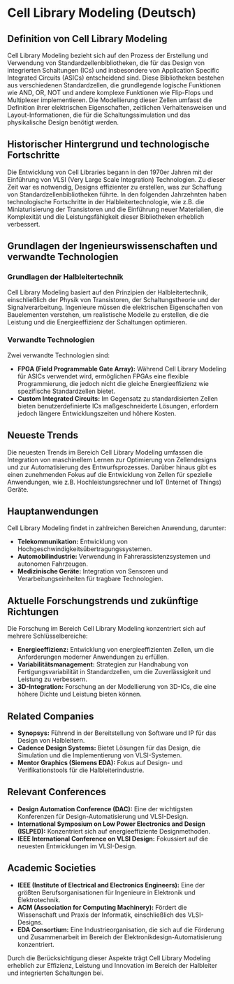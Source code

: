 # Cell Library Modeling (Deutsch)

## Definition von Cell Library Modeling

Cell Library Modeling bezieht sich auf den Prozess der Erstellung und Verwendung von Standardzellenbibliotheken, die für das Design von integrierten Schaltungen (ICs) und insbesondere von Application Specific Integrated Circuits (ASICs) entscheidend sind. Diese Bibliotheken bestehen aus verschiedenen Standardzellen, die grundlegende logische Funktionen wie AND, OR, NOT und andere komplexe Funktionen wie Flip-Flops und Multiplexer implementieren. Die Modellierung dieser Zellen umfasst die Definition ihrer elektrischen Eigenschaften, zeitlichen Verhaltensweisen und Layout-Informationen, die für die Schaltungssimulation und das physikalische Design benötigt werden.

## Historischer Hintergrund und technologische Fortschritte

Die Entwicklung von Cell Libraries begann in den 1970er Jahren mit der Einführung von VLSI (Very Large Scale Integration) Technologien. Zu dieser Zeit war es notwendig, Designs effizienter zu erstellen, was zur Schaffung von Standardzellenbibliotheken führte. In den folgenden Jahrzehnten haben technologische Fortschritte in der Halbleitertechnologie, wie z.B. die Miniaturisierung der Transistoren und die Einführung neuer Materialien, die Komplexität und die Leistungsfähigkeit dieser Bibliotheken erheblich verbessert. 

## Grundlagen der Ingenieurswissenschaften und verwandte Technologien

### Grundlagen der Halbleitertechnik

Cell Library Modeling basiert auf den Prinzipien der Halbleitertechnik, einschließlich der Physik von Transistoren, der Schaltungstheorie und der Signalverarbeitung. Ingenieure müssen die elektrischen Eigenschaften von Bauelementen verstehen, um realistische Modelle zu erstellen, die die Leistung und die Energieeffizienz der Schaltungen optimieren.

### Verwandte Technologien

Zwei verwandte Technologien sind:

- **FPGA (Field Programmable Gate Array):** Während Cell Library Modeling für ASICs verwendet wird, ermöglichen FPGAs eine flexible Programmierung, die jedoch nicht die gleiche Energieeffizienz wie spezifische Standardzellen bietet.
- **Custom Integrated Circuits:** Im Gegensatz zu standardisierten Zellen bieten benutzerdefinierte ICs maßgeschneiderte Lösungen, erfordern jedoch längere Entwicklungszeiten und höhere Kosten.

## Neueste Trends

Die neuesten Trends im Bereich Cell Library Modeling umfassen die Integration von maschinellem Lernen zur Optimierung von Zellendesigns und zur Automatisierung des Entwurfsprozesses. Darüber hinaus gibt es einen zunehmenden Fokus auf die Entwicklung von Zellen für spezielle Anwendungen, wie z.B. Hochleistungsrechner und IoT (Internet of Things) Geräte.

## Hauptanwendungen

Cell Library Modeling findet in zahlreichen Bereichen Anwendung, darunter:

- **Telekommunikation:** Entwicklung von Hochgeschwindigkeitsübertragungssystemen.
- **Automobilindustrie:** Verwendung in Fahrerassistenzsystemen und autonomen Fahrzeugen.
- **Medizinische Geräte:** Integration von Sensoren und Verarbeitungseinheiten für tragbare Technologien.

## Aktuelle Forschungstrends und zukünftige Richtungen

Die Forschung im Bereich Cell Library Modeling konzentriert sich auf mehrere Schlüsselbereiche:

- **Energieeffizienz:** Entwicklung von energieeffizienten Zellen, um die Anforderungen moderner Anwendungen zu erfüllen.
- **Variabilitätsmanagement:** Strategien zur Handhabung von Fertigungsvariabilität in Standardzellen, um die Zuverlässigkeit und Leistung zu verbessern.
- **3D-Integration:** Forschung an der Modellierung von 3D-ICs, die eine höhere Dichte und Leistung bieten können.

## Related Companies

- **Synopsys:** Führend in der Bereitstellung von Software und IP für das Design von Halbleitern.
- **Cadence Design Systems:** Bietet Lösungen für das Design, die Simulation und die Implementierung von VLSI-Systemen.
- **Mentor Graphics (Siemens EDA):** Fokus auf Design- und Verifikationstools für die Halbleiterindustrie.

## Relevant Conferences

- **Design Automation Conference (DAC):** Eine der wichtigsten Konferenzen für Design-Automatisierung und VLSI-Design.
- **International Symposium on Low Power Electronics and Design (ISLPED):** Konzentriert sich auf energieeffiziente Designmethoden.
- **IEEE International Conference on VLSI Design:** Fokussiert auf die neuesten Entwicklungen im VLSI-Design.

## Academic Societies

- **IEEE (Institute of Electrical and Electronics Engineers):** Eine der größten Berufsorganisationen für Ingenieure in Elektronik und Elektrotechnik.
- **ACM (Association for Computing Machinery):** Fördert die Wissenschaft und Praxis der Informatik, einschließlich des VLSI-Designs.
- **EDA Consortium:** Eine Industrieorganisation, die sich auf die Förderung und Zusammenarbeit im Bereich der Elektronikdesign-Automatisierung konzentriert. 

Durch die Berücksichtigung dieser Aspekte trägt Cell Library Modeling erheblich zur Effizienz, Leistung und Innovation im Bereich der Halbleiter und integrierten Schaltungen bei.